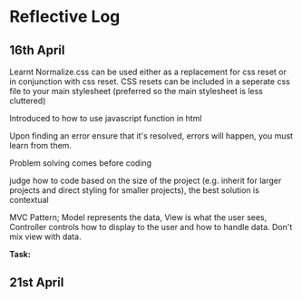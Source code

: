 # Reflective Log
## 16th April
Learnt Normalize.css can be used either as a replacement for css reset or in conjunction with css reset. CSS resets can be included in a seperate css file to your main stylesheet (preferred so the main stylesheet is less cluttered)

Introduced to how to use javascript function in html

Upon finding an error ensure that it's resolved, errors will happen, you must learn from them.

Problem solving comes before coding

judge how to code based on the size of the project (e.g. inherit for larger projects and direct styling for smaller projects), the best solution is contextual

MVC Pattern; Model represents the data, View is what the user sees, Controller controls how to display to the user and how to handle data. Don't mix view with data.

**Task:**

## 21st April
